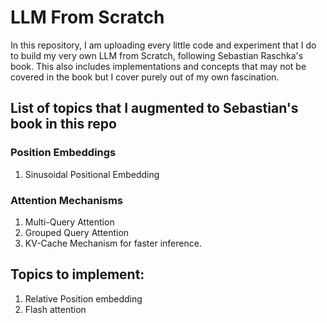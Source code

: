 # LLM From Scratch 

In this repository, I am uploading every little code and experiment that I do to build my very own LLM from Scratch, following Sebastian Raschka's book. This also includes implementations and concepts that may not be covered in the book but I cover purely out of my own fascination. 


## List of topics that I augmented to Sebastian's book in this repo 

### Position Embeddings 

1. Sinusoidal Positional Embedding

### Attention Mechanisms 

1. Multi-Query Attention 
2. Grouped Query Attention
3. KV-Cache Mechanism for faster inference. 

## Topics to implement: 

1. Relative Position embedding
2. Flash attention
